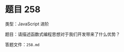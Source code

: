<script setup>
import { loginRead } from '@/utils/login-read'

loginRead('n10007')
</script>

# 题目 258

类型：JavaScript 进阶

题目：请描述函数式编程思想对于我们开发带来了什么优势？

答题文件：`258.md`
